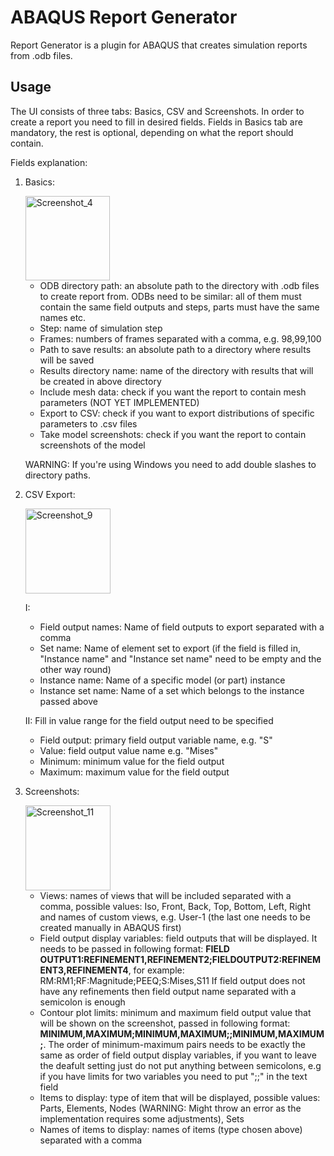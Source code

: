 # ABAQUS Report Generator
Report Generator is a plugin for ABAQUS that creates simulation reports from .odb files.

## Usage
The UI consists of three tabs: Basics, CSV and Screenshots. In order to create a report you need to fill in desired fields.
Fields in Basics tab are mandatory, the rest is optional, depending on what the report should contain.

Fields explanation:
1. Basics:


    <img width="135" alt="Screenshot_4" src="https://user-images.githubusercontent.com/48133712/188970960-196af625-f0c1-4f85-b859-6e5e22a88559.png">

    - ODB directory path: an absolute path to the directory with .odb files to create report from. ODBs need to be similar: all of them must contain the same field outputs and steps, parts must have the same names etc. 
    - Step: name of simulation step
    - Frames: numbers of frames separated with a comma, e.g. 98,99,100
    - Path to save results: an absolute path to a directory where results will be saved
    - Results directory name: name of the directory with results that will be created in above directory
    - Include mesh data: check if you want the report to contain mesh parameters (NOT YET IMPLEMENTED)
    - Export to CSV: check if you want to export distributions of specific parameters to .csv files
    - Take model screenshots: check if you want the report to contain screenshots of the model 

    WARNING: If you're using Windows you need to add double slashes to directory paths.

2. CSV Export:

    <img width="136" alt="Screenshot_9" src="https://user-images.githubusercontent.com/48133712/188971023-001bebb6-9352-4c72-93df-8bf774765c8c.png">

    I:
    - Field output names: Name of field outputs to export separated with a comma
    - Set name: Name of element set to export (if the field is filled in, "Instance name" and "Instance set name" need to be empty and the other way round)
    - Instance name: Name of a specific model (or part) instance 
    - Instance set name: Name of a set which belongs to the instance passed above
     
    II:
    Fill in value range for the field output need to be specified
    - Field output: primary field output variable name, e.g. "S"
    - Value: field output value name e.g. "Mises"
    - Minimum: minimum value for the field output
    - Maximum: maximum value for the field output

3. Screenshots:

    <img width="136" alt="Screenshot_11" src="https://user-images.githubusercontent.com/48133712/188971065-f0d5226c-091f-42b7-8800-26ec13fd3285.png">

    - Views: names of views that will be included separated with a comma, possible values: Iso, Front, Back, Top, Bottom, Left, Right and names of custom views, e.g. User-1 (the last one needs to be created manually in ABAQUS first) 
    - Field output display variables: field outputs that will be displayed. It needs to be passed in following format: **FIELD OUTPUT1:REFINEMENT1,REFINEMENT2;FIELDOUTPUT2:REFINEMENT3,REFINEMENT4**, for example:
    RM:RM1;RF:Magnitude;PEEQ;S:Mises,S11
    If field output does not have any refinements then field output name separated with a semicolon is enough
    - Contour plot limits: minimum and maximum field output value that will be shown on the screenshot, passed in following format:
    **MINIMUM,MAXIMUM;MINIMUM,MAXIMUM;;MINIMUM,MAXIMUM;**. The order of minimum-maximum pairs needs to be exactly the same as order of field output display variables, if you want to leave the deafult setting just do not put anything between semicolons, e.g if you have limits for two variables you need to put ";;" in the text field 
    - Items to display: type of item that will be displayed, possible values: Parts, Elements, Nodes (WARNING: Might throw an error as the implementation requires some adjustments), Sets
    - Names of items to display: names of items (type chosen above) separated with a comma  
    
